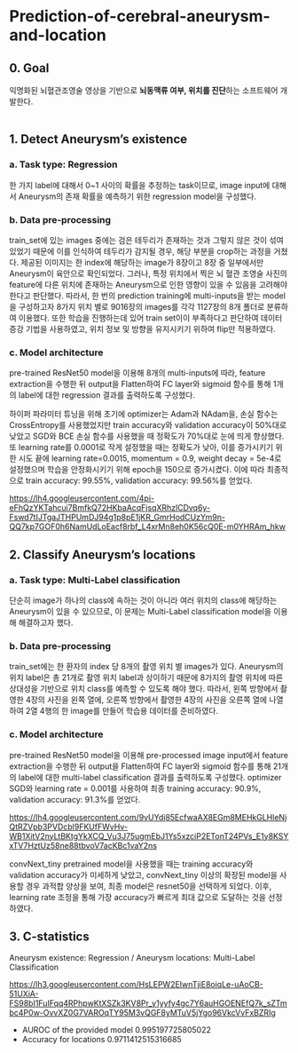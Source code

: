 # Prediction-of-cerebral-aneurysm-and-location

## 0. Goal
익명화된 뇌혈관조영술 영상을 기반으로 **뇌동맥류 여부, 위치를 진단**하는 소프트웨어 개발한다.  
<br/>

## 1. Detect Aneurysm’s existence

### a. Task type: Regression

한 가지 label에 대해서 0~1 사이의 확률을 추정하는 task이므로, image input에 대해서 Aneurysm의 존재 확률을 예측하기 위한 regression model을 구성했다.

### b. Data pre-processing

train_set에 있는 images 중에는 검은 테두리가 존재하는 것과 그렇지 않은 것이 섞여있었기 때문에 이를 인식하여 테두리가 감지될 경우, 해당 부분을 crop하는 과정을 거쳤다. 제공된 이미지는 한 index에 해당하는 image가 8장이고 8장 중 일부에서만 Aneurysm이 육안으로 확인되었다. 그러나, 특정 위치에서 찍은 뇌 혈관 조영술 사진의 feature에 다른 위치에 존재하는 Aneurysm으로 인한 영향이 있을 수 있음을 고려해야한다고 판단했다. 따라서, 한 번의 prediction training에 multi-inputs을 받는 model을 구성하고자 8가지 위치 별로 9016장의 images를 각각 1127장의 8개 폴더로 분류하여 이용했다. 또한 학습을 진행하는데 있어 train set이이 부족하다고 판단하여 데이터 증강 기법을 사용하였고, 위치 정보 및 방향을 유지시키기 위하여 flip만 적용하였다.

### c. Model architecture

pre-trained ResNet50 model을 이용해 8개의 multi-inputs에 따라, feature extraction을 수행한 뒤 output을 Flatten하여 FC layer와 sigmoid 함수를 통해 1개의 label에 대한 regression 결과를 출력하도록 구성했다.

하이퍼 파라미터 튜닝을 위해 초기에 optimizer는 Adam과 NAdam을, 손실 함수는 CrossEntropy를 사용했었지만 train accuracy와 validation accuracy이 50%대로 낮았고 SGD와 BCE 손실 함수를 사용했을 때 정확도가 70%대로 눈에 띄게 향상했다. 또 learning rate를 0.0001로 작게 설정했을 때는 정확도가 낮아, 이를 증가시키기 위한 시도 끝에 learning rate=0.0015, momentum = 0.9, weight decay = 5e-4로 설정했으며 학습을 안정화시키기 위해 epoch을 150으로 증가시켰다. 이에 따라 최종적으로 train accuracy: 99.55%, validation accuracy: 99.56%를 얻었다.

https://lh4.googleusercontent.com/4pi-eFhQzYKTahcui7BmfkQ72HKbaAcqFjsqXRhzlCDvq6y-Fswd7tIJTgaJTHPUmDJ94g1p8pE1jKR_GmrHodCUzYm9n-QQ7kp7GOF0h6NamUdLoEacf8rbf_L4xrMn8eh0K56cQ0E-m0YHRAm_hkw  


## 2. Classify Aneurysm’s locations

### a. Task type: Multi-Label classification

단순히 image가 하나의 class에 속하는 것이 아니라 여러 위치의 class에 해당하는 Aneurysm이 있을 수 있으므로, 이 문제는 Multi-Label classification model을 이용해 해결하고자 했다.

### b. Data pre-processing

train_set에는 한 환자의 index 당 8개의 촬영 위치 별 images가 있다. Aneurysm의 위치 label은 총 21개로 촬영 위치 label과 상이하기 때문에 8가지의 촬영 위치에 따른 상대성을 기반으로 위치 class를 예측할 수 있도록 해야 했다. 따라서, 왼쪽 방향에서 촬영한 4장의 사진을 왼쪽 열에, 오른쪽 방향에서 촬영한 4장의 사진을 오른쪽 열에 나열하여 2열 4행의 한 image를 만들어 학습용 데이터를 준비하였다.

### c. Model architecture

pre-trained ResNet50 model을 이용해 pre-processed image input에서 feature extraction을 수행한 뒤 output을 Flatten하여 FC layer와 sigmoid 함수를 통해 21개의 label에 대한 multi-label classification 결과를 출력하도록 구성했다. optimizer SGD와 learning rate = 0.001를 사용하여 최종 training accuracy: 90.9%, validation accuracy: 91.3%를 얻었다.

https://lh4.googleusercontent.com/9vUYdj85EcfwaAX8EGm8MEHkGLHleNjQtRZVpb3PVDcbl9FKUfFWvHv-WB1XitV2nyLtBKtgYkXCQ_Vu3J75ugmEbJ1Ys5xzciP2ETonT24PVs_E1y8KSYxTV7HztUz58ne88tbvoV7acKBc1vaY2ns

convNext_tiny pretrained model을 사용했을 때는 training accuracy와 validation accuracy가 미세하게 낮았고, convNext_tiny 이상의 확장된 model을 사용할 경우 과적합 양상을 보여, 최종 model은 resnet50을 선택하게 되었다. 이후, learning rate 조정을 통해 가장 accuracy가 빠르게 최대 값으로 도달하는 것을 선정하였다.  


## 3. C-statistics

Aneurysm existence: Regression / Aneurysm locations: Multi-Label Classification

https://lh3.googleusercontent.com/HsLEPW2EIwnTjiE8oiqLe-uAoCB-51UXiA-FS98bI1FuIFqq4RPhpwKtXSZk3KV8Pr_y1yyfy4gc7Y6auHGOENEfQ7k_sZTmbc4P0w-OvvXZ0G7VAROqTY95M3vQGF8yMTuV5jYgo96VkcVvFxBZRIg

- AUROC of the provided model 0.995197725805022
- Accuracy for locations 0.9711412515316685
